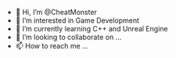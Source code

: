 - 👋 Hi, I’m @CheatMonster
- 👀 I’m interested in Game Development
- 🌱 I’m currently learning C++ and Unreal Engine
- 💞️ I’m looking to collaborate on ...
- 📫 How to reach me ...

<!---
CheatMonster/CheatMonster is a ✨ special ✨ repository because its `README.md` (this file) appears on your GitHub profile.
You can click the Preview link to take a look at your changes.
--->
